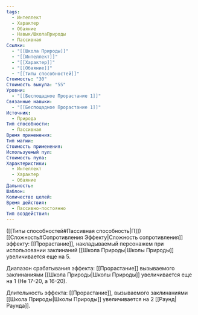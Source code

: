 ```yaml
---
tags:
  - Интеллект
  - Характер
  - Обаяние
  - Навык/ШколаПрироды
  - Пассивная
Ссылки:
  - "[[Школа Природы]]"
  - "[[Интеллект]]"
  - "[[Характер]]"
  - "[[Обаяние]]"
  - "[[Типы способностей]]"
Стоимость: "30"
Стоимость выкупа: "55"
Уровни:
  - "[[Беспощадное Прорастание 1]]"
Связанные навыки:
  - "[[Беспощадное Прорастание 1]]"
Источник:
  - Природа
Тип способности:
  - Пассивная
Время применения: 
Тип магии: 
Стоимость применения: 
Используемый пул: 
Стоимость пула: 
Характеристики:
  - Интеллект
  - Характер
  - Обаяние
Дальность: 
Шаблон: 
Количество целей: 
Время действия:
  - Пассивно-постоянно
Тип воздействия:
---
```

([[Типы способностей#Пассивная способность|П]]) [[Сложность#Cопротивления Эффекту|Сложность сопротивления]] эффекту: [[Прорастание]], накладываемый персонажем при использовании заклинаний [[Школа Природы|Школы Природы]] увеличивается еще на 5.

Диапазон срабатывания эффекта: [[Прорастание]] вызываемого заклинаниями [[Школа Природы|Школы Природы]]  увеличивается еще на 1 (Не 17-20, а 16-20).

Длительность эффекта: [[Прорастание]], вызываемого заклинаниями [[Школа Природы|Школы Природы]] увеличивается на 2 [[Раунд|Раунда]].